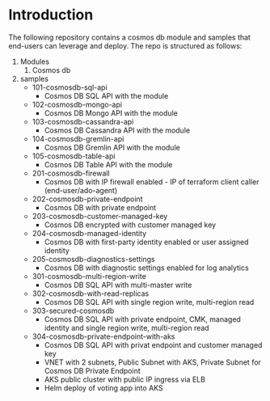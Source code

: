 # Introduction 
The following repository contains a cosmos db module and samples that end-users can leverage and deploy. The repo is structured as follows: 
1. Modules 
    1. Cosmos db 
2. samples 
    - 101-cosmosdb-sql-api 
        - Cosmos DB SQL API with the module 
    - 102-cosmosdb-mongo-api
        - Cosmos DB Mongo API with the module
    - 103-cosmosdb-cassandra-api
        - Cosmos DB Cassandra API with the module
    - 104-cosmosdb-gremlin-api
        - Cosmos DB Gremlin API with the module
    - 105-cosmosdb-table-api
        - Cosmos DB Table API with the module
    - 201-cosmosdb-firewall
        - Cosmos DB with IP firewall enabled - IP of terraform client caller (end-user/ado-agent)
    - 202-cosmosdb-private-endpoint
        - Cosmos DB with private endpoint 
    - 203-cosmosdb-customer-managed-key
        - Cosmos DB encrypted with customer managed key 
    - 204-cosmosdb-managed-identity
        - Cosmos DB with first-party identity enabled or user assigned identity
    - 205-cosmosdb-diagnostics-settings
        - Cosmos DB with diagnostic settings enabled for log analytics
    - 301-cosmosdb-multi-region-write
        - Cosmos DB SQL API with multi-master write 
    - 302-cosmosdb-with-read-replicas
        - Cosmos DB SQL API with single region write, multi-region read 
    - 303-secured-cosmosdb
        - Cosmos DB SQL API with private endpoint, CMK, managed identity and single region write, multi-region read 
    - 304-cosmosdb-private-endpoint-with-aks
        - Cosmos DB SQL API with privat endpoint and customer managed key
        - VNET with 2 subnets, Public Subnet with AKS, Private Subnet for Cosmos DB Private Endpoint 
        - AKS public cluster with public IP ingress via ELB
        - Helm deploy of voting app into AKS 